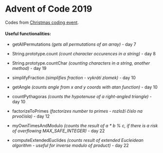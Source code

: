 # Advent of Code 2019

Codes from [Christmas coding event](https://adventofcode.com/2019). 

#### Useful functionalities: 

* getAllPermutations *(gets all permutations of an array)* - day 7

* String.prototype.count *(count character occurences in a string)* - day 8

* String.prototype.countChar *(counting characters in a string, another method)* - day 19

* simplifyFraction *(simplifies fraction - vykrátí zlomek)* - day 10

* getAngle *(counts angle from x and y coords with atan function)* - day 10

* countPythagoras *(counts the hypotenuse of a right-angled triangle)* - day 10

* factorizeToPrimes *(factorizes number to primes - rozloží číslo na prvočísla)* - day 12

* myOwnTimesAndModulo *(counts the result of a * b % c, if there is a risk of overflowing MAX_SAFE_INTEGER)* - day 22

 * computeExtendedEuclides *(counts result of extended Eucleidean algorithm - useful for inverse modulo of product)* - day 22